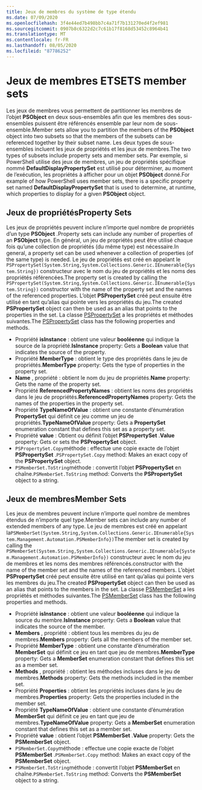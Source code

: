 ```yaml
---
title: Jeux de membres du système de type étendu
ms.date: 07/09/2020
ms.openlocfilehash: 3f4e44ed7b498bb7c4a71f7b131270ed4f2ef981
ms.sourcegitcommit: 0907b8c6322d2c7c61b17f8168d53452c8964b41
ms.translationtype: MT
ms.contentlocale: fr-FR
ms.lasthandoff: 08/05/2020
ms.locfileid: "87786252"
---
```

# <a name="ets-member-sets"></a><span data-ttu-id="86a6a-102">Jeux de membres ETS</span><span class="sxs-lookup"><span data-stu-id="86a6a-102">ETS member sets</span></span>

<span data-ttu-id="86a6a-103">Les jeux de membres vous permettent de partitionner les membres de l’objet **PSObject** en deux sous-ensembles afin que les membres des sous-ensembles puissent être référencés ensemble par leur nom de sous-ensemble.</span><span class="sxs-lookup"><span data-stu-id="86a6a-103">Member sets allow you to partition the members of the **PSObject** object into two subsets so that the members of the subsets can be referenced together by their subset name.</span></span> <span data-ttu-id="86a6a-104">Les deux types de sous-ensembles incluent les jeux de propriétés et les jeux de membres.</span><span class="sxs-lookup"><span data-stu-id="86a6a-104">The two types of subsets include property sets and member sets.</span></span> <span data-ttu-id="86a6a-105">Par exemple, si PowerShell utilise des jeux de membres, un jeu de propriétés spécifique nommé **DefaultDisplayPropertySet** est utilisé pour déterminer, au moment de l’exécution, les propriétés à afficher pour un objet **PSObject** donné.</span><span class="sxs-lookup"><span data-stu-id="86a6a-105">For example of how PowerShell uses member sets, there is a specific property set named **DefaultDisplayPropertySet** that is used to determine, at runtime, which properties to display for a given **PSObject** object.</span></span>

## <a name="property-sets"></a><span data-ttu-id="86a6a-106">Jeux de propriétés</span><span class="sxs-lookup"><span data-stu-id="86a6a-106">Property Sets</span></span>

<span data-ttu-id="86a6a-107">Les jeux de propriétés peuvent inclure n’importe quel nombre de propriétés d’un type **PSObject** .</span><span class="sxs-lookup"><span data-stu-id="86a6a-107">Property sets can include any number of properties of an **PSObject** type.</span></span> <span data-ttu-id="86a6a-108">En général, un jeu de propriétés peut être utilisé chaque fois qu’une collection de propriétés (du même type) est nécessaire.</span><span class="sxs-lookup"><span data-stu-id="86a6a-108">In general, a property set can be used whenever a collection of properties (of the same type) is needed.</span></span> <span data-ttu-id="86a6a-109">Le jeu de propriétés est créé en appelant le `PSPropertySet(System.String,System.Collections.Generic.IEnumerable{System.String})` constructeur avec le nom du jeu de propriétés et les noms des propriétés référencées.</span><span class="sxs-lookup"><span data-stu-id="86a6a-109">The property set is created by calling the `PSPropertySet(System.String,System.Collections.Generic.IEnumerable{System.String})` constructor with the name of the property set and the names of the referenced properties.</span></span> <span data-ttu-id="86a6a-110">L’objet **PSPropertySet** créé peut ensuite être utilisé en tant qu’alias qui pointe vers les propriétés du jeu.</span><span class="sxs-lookup"><span data-stu-id="86a6a-110">The created **PSPropertySet** object can then be used as an alias that points to the properties in the set.</span></span> <span data-ttu-id="86a6a-111">La classe [PSPropertySet](/dotnet/api/system.management.automation.pspropertyset) a les propriétés et méthodes suivantes.</span><span class="sxs-lookup"><span data-stu-id="86a6a-111">The [PSPropertySet](/dotnet/api/system.management.automation.pspropertyset) class has the following properties and methods.</span></span>

- <span data-ttu-id="86a6a-112">Propriété **isInstance** : obtient une valeur **booléenne** qui indique la source de la propriété.</span><span class="sxs-lookup"><span data-stu-id="86a6a-112">**IsInstance** property: Gets a **Boolean** value that indicates the source of the property.</span></span>
- <span data-ttu-id="86a6a-113">Propriété **MemberType** : obtient le type des propriétés dans le jeu de propriétés.</span><span class="sxs-lookup"><span data-stu-id="86a6a-113">**MemberType** property: Gets the type of properties in the property set.</span></span>
- <span data-ttu-id="86a6a-114">**Name** , propriété : obtient le nom du jeu de propriétés.</span><span class="sxs-lookup"><span data-stu-id="86a6a-114">**Name** property: Gets the name of the property set.</span></span>
- <span data-ttu-id="86a6a-115">Propriété **ReferencedPropertyNames** : obtient les noms des propriétés dans le jeu de propriétés.</span><span class="sxs-lookup"><span data-stu-id="86a6a-115">**ReferencedPropertyNames** property: Gets the names of the properties in the property set.</span></span>
- <span data-ttu-id="86a6a-116">Propriété **TypeNameOfValue** : obtient une constante d’énumération **PropertySet** qui définit ce jeu comme un jeu de propriétés.</span><span class="sxs-lookup"><span data-stu-id="86a6a-116">**TypeNameOfValue** property: Gets a **PropertySet** enumeration constant that defines this set as a property set.</span></span>
- <span data-ttu-id="86a6a-117">Propriété **value** : Obtient ou définit l’objet **PSPropertySet** .</span><span class="sxs-lookup"><span data-stu-id="86a6a-117">**Value** property: Gets or sets the **PSPropertySet** object.</span></span>
- <span data-ttu-id="86a6a-118">`PSPropertySet.Copy`méthode : effectue une copie exacte de l’objet **PSPropertySet** .</span><span class="sxs-lookup"><span data-stu-id="86a6a-118">`PSPropertySet.Copy` method: Makes an exact copy of the **PSPropertySet** object.</span></span>
- <span data-ttu-id="86a6a-119">`PSMemberSet.ToString`méthode : convertit l’objet **PSPropertySet** en chaîne.</span><span class="sxs-lookup"><span data-stu-id="86a6a-119">`PSMemberSet.ToString` method: Converts the **PSPropertySet** object to a string.</span></span>

## <a name="member-sets"></a><span data-ttu-id="86a6a-120">Jeux de membres</span><span class="sxs-lookup"><span data-stu-id="86a6a-120">Member Sets</span></span>

<span data-ttu-id="86a6a-121">Les jeux de membres peuvent inclure n’importe quel nombre de membres étendus de n’importe quel type.</span><span class="sxs-lookup"><span data-stu-id="86a6a-121">Member sets can include any number of extended members of any type.</span></span> <span data-ttu-id="86a6a-122">Le jeu de membres est créé en appelant la`PSMemberSet(System.String,System.Collections.Generic.IEnumerable{System.Management.Automation.PSMemberInfo})`</span><span class="sxs-lookup"><span data-stu-id="86a6a-122">The member set is created by calling the `PSMemberSet(System.String,System.Collections.Generic.IEnumerable{System.Management.Automation.PSMemberInfo})`</span></span>
<span data-ttu-id="86a6a-123">constructeur avec le nom du jeu de membres et les noms des membres référencés.</span><span class="sxs-lookup"><span data-stu-id="86a6a-123">constructor with the name of the member set and the names of the referenced members.</span></span> <span data-ttu-id="86a6a-124">L’objet **PSPropertySet** créé peut ensuite être utilisé en tant qu’alias qui pointe vers les membres du jeu.</span><span class="sxs-lookup"><span data-stu-id="86a6a-124">The created **PSPropertySet** object can then be used as an alias that points to the members in the set.</span></span> <span data-ttu-id="86a6a-125">La classe [PSMemberSet](/dotnet/api/system.management.automation.psmemberset) a les propriétés et méthodes suivantes.</span><span class="sxs-lookup"><span data-stu-id="86a6a-125">The [PSMemberSet](/dotnet/api/system.management.automation.psmemberset) class has the following properties and methods.</span></span>

- <span data-ttu-id="86a6a-126">Propriété **isInstance** : obtient une valeur **booléenne** qui indique la source du membre.</span><span class="sxs-lookup"><span data-stu-id="86a6a-126">**IsInstance** property: Gets a **Boolean** value that indicates the source of the member.</span></span>
- <span data-ttu-id="86a6a-127">**Members** , propriété : obtient tous les membres du jeu de membres.</span><span class="sxs-lookup"><span data-stu-id="86a6a-127">**Members** property: Gets all the members of the member set.</span></span>
- <span data-ttu-id="86a6a-128">Propriété **MemberType** : obtient une constante d’énumération **MemberSet** qui définit ce jeu en tant que jeu de membres.</span><span class="sxs-lookup"><span data-stu-id="86a6a-128">**MemberType** property: Gets a **MemberSet** enumeration constant that defines this set as a member set.</span></span>
- <span data-ttu-id="86a6a-129">**Methods** , propriété : obtient les méthodes incluses dans le jeu de membres.</span><span class="sxs-lookup"><span data-stu-id="86a6a-129">**Methods** property: Gets the methods included in the member set.</span></span>
- <span data-ttu-id="86a6a-130">Propriété **Properties** : obtient les propriétés incluses dans le jeu de membres.</span><span class="sxs-lookup"><span data-stu-id="86a6a-130">**Properties** property: Gets the properties included in the member set.</span></span>
- <span data-ttu-id="86a6a-131">Propriété **TypeNameOfValue** : obtient une constante d’énumération **MemberSet** qui définit ce jeu en tant que jeu de membres.</span><span class="sxs-lookup"><span data-stu-id="86a6a-131">**TypeNameOfValue** property: Gets a **MemberSet** enumeration constant that defines this set as a member set.</span></span>
- <span data-ttu-id="86a6a-132">Propriété **value** : obtient l’objet **PSMemberSet** .</span><span class="sxs-lookup"><span data-stu-id="86a6a-132">**Value** property: Gets the **PSMemberSet** object.</span></span>
- <span data-ttu-id="86a6a-133">`PSMemberSet.Copy`méthode : effectue une copie exacte de l’objet **PSMemberSet** .</span><span class="sxs-lookup"><span data-stu-id="86a6a-133">`PSMemberSet.Copy` method: Makes an exact copy of the **PSMemberSet** object.</span></span>
- <span data-ttu-id="86a6a-134">`PSMemberSet.ToString`méthode : convertit l’objet **PSMemberSet** en chaîne.</span><span class="sxs-lookup"><span data-stu-id="86a6a-134">`PSMemberSet.ToString` method: Converts the **PSMemberSet** object to a string.</span></span>
